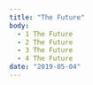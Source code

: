 ```yaml
---
title: "The Future"
body:
  - 1 The Future
  - 2 The Future
  - 3 The Future
  - 4 The Future
date: "2019-05-04"
---
```


